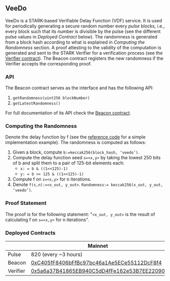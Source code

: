 ## VeeDo ##

VeeDo is a STARK-based Verifiable Delay Function (VDF) service. It is used for periodically
generating a secure random number every *pulse* blocks, i.e., every block such that its number
is divisible by the pulse (see the different pulse values in *Deployed Contract* below).
The randomness is generated from a block hash according to what is explained in
*Computing the Randomness* section. A proof attesting to the validity of the computation is
generated and sent to the STARK Verifier for a verification  process (see the
[Verifier contract](https://github.com/starkware-libs/veedo/blob/master/contracts/MimcVerifier.sol)).
The Beacon contract registers the new randomness if the Verifier accepts the corresponding proof.

### API ###

The Beacon contract serves as the interface and has the following API:
1. ```getRandomness(uint256 blockNumber)```
2. ```getLatestRandomness()```

For full documentation of its API check the
[Beacon contract](https://github.com/starkware-libs/veedo/blob/master/contracts/BeaconContract.sol).

### Computing the Randomness ###

Denote the delay function by f (see the [reference code](https://github.com/starkware-libs/veedo/blob/master/reference-code/delay_function.sage) for a simple implementation example).
The randomness is computed as follows:
1. Given a block, compute ```b:=keccak256(block_hash, ‘veedo’)```.
2. Compute the delay function seed ```s=<x,y>``` by taking the lowest 250 bits of b and split them
to a pair of 125-bit elements each:
    - ```x: = b & ((1<<125)-1)```
    - ```y: = b >> 125 & ((1<<125)-1)```
3. Compute f on ```s=<x,y>``` for n iterations.
4. Denote ```f(s,n):=<x_out, y_out>```. ```Randomness:= keccak256(x_out, y_out, ‘veedo’)```.


### Proof Statement ###

The proof is for the following statement: "```<x_out, y_out>``` is the result of calculating f on
```s=<x,y>``` for n iterations".


### Deployed Contracts ###


|          | Mainnet              | Ropsten                 |
|----------|----------------------|-------------------------|
| Pulse    | 820 (every ~3 hours) |   500 (every ~2 hours)  |
| Beacon   | [0xC405fF8406bFfBc97bc46a1Ae5ECe55112DcF8f4](https://etherscan.io/address/0xC405fF8406bFfBc97bc46a1Ae5ECe55112DcF8f4) | [0x79474439753C7c70011C3b00e06e559378bAD040](https://ropsten.etherscan.io/address/0x79474439753C7c70011C3b00e06e559378bAD040) |
| Verifier | [0x5a6a37B41865EB940C5dD4fFe162e53B7EE22090](https://etherscan.io/address/0x5a6a37B41865EB940C5dD4fFe162e53B7EE22090) | [0x0009dA3Fe548eDE649089A862e702874D0CADa2F](https://ropsten.etherscan.io/address/0x0009dA3Fe548eDE649089A862e702874D0CADa2F) |

